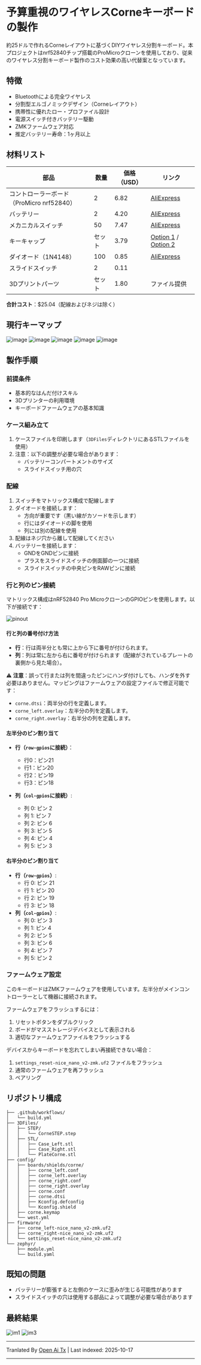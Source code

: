 # 予算重視のワイヤレスCorneキーボードの製作

約25ドルで作れるCorneレイアウトに基づくDIYワイヤレス分割キーボード。本プロジェクトはnrf52840チップ搭載のProMicroクローンを使用しており、従来のワイヤレス分割キーボード製作のコスト効果の高い代替案となっています。

## 特徴
- Bluetoothによる完全ワイヤレス
- 分割型エルゴノミックデザイン（Corneレイアウト）
- 携帯性に優れたロー・プロファイル設計
- 電源スイッチ付きバッテリー駆動
- ZMKファームウェア対応
- 推定バッテリー寿命：1ヶ月以上

## 材料リスト

| 部品 | 数量 | 価格（USD） | リンク |
|-----------|----------|------------|------|
| コントローラーボード（ProMicro nrf52840） | 2 | 6.82 | [AliExpress](https://a.aliexpress.com/_EIV3vwY) |
| バッテリー | 2 | 4.20 | [AliExpress](https://a.aliexpress.com/_Eynt9TK) |
| メカニカルスイッチ | 50 | 7.47 | [AliExpress](https://a.aliexpress.com/_EGhMxEC) |
| キーキャップ | セット | 3.79 | [Option 1](https://a.aliexpress.com/_EzQyNtA) / [Option 2](https://a.aliexpress.com/_EH8mNqs) |
| ダイオード（1N4148） | 100 | 0.85 | [AliExpress](https://a.aliexpress.com/_EwZoG2G) |
| スライドスイッチ | 2 | 0.11 | |
| 3Dプリントパーツ | セット | 1.80 | ファイル提供 |

**合計コスト**：$25.04（配線およびネジは除く）

## 現行キーマップ

![image](https://github.com/user-attachments/assets/362ff580-5528-4f7a-ad09-1fa24acbc6c7)
![image](https://github.com/user-attachments/assets/3da97ceb-8e2a-43c5-a241-cf9ad4206688)
![image](https://github.com/user-attachments/assets/e262846d-57bf-43b6-b32c-b7e37d3ebb8c)
![image](https://github.com/user-attachments/assets/2a8999cc-e58c-4d51-a142-067cb7ca768c)
![image](https://github.com/user-attachments/assets/06909fd8-bb4d-4956-88a1-f5d6a8b80e5f)

## 製作手順

### 前提条件
- 基本的なはんだ付けスキル
- 3Dプリンターの利用環境
- キーボードファームウェアの基本知識
### ケース組み立て
1. ケースファイルを印刷します（`3DFiles`ディレクトリにあるSTLファイルを使用）
2. 注意：以下の調整が必要な場合があります：
   - バッテリーコンパートメントのサイズ
   - スライドスイッチ用の穴

### 配線
1. スイッチをマトリックス構成で配線します
2. ダイオードを接続します：
   - 方向が重要です（黒い線がカソードを示します）
   - 行にはダイオードの脚を使用
   - 列には別の配線を使用
3. 配線はネジ穴から離して配線してください
4. バッテリーを接続します：
   - GNDをGNDピンに接続
   - プラスをスライドスイッチの側面脚の一つに接続
   - スライドスイッチの中央ピンをRAWピンに接続

### 行と列のピン接続
マトリックス構成はnRF52840 Pro MicroクローンのGPIOピンを使用します。以下が接続です：

![pinout](https://github.com/user-attachments/assets/ae1bf9eb-8071-4a8f-8cac-c95a39f61f9e)

#### 行と列の番号付け方法

- **行**：行は両半分とも常に上から下に番号が付けられます。
- **列**：列は常に左から右に番号が付けられます（配線がされているプレートの裏側から見た場合）。

⚠️ **注意**：誤って行または列を間違ったピンにハンダ付けしても、ハンダを外す必要はありません。マッピングはファームウェアの設定ファイルで修正可能です：
- `corne.dtsi`：両半分の行を定義します。
- `corne_left.overlay`：左半分の列を定義します。
- `corne_right.overlay`：右半分の列を定義します。

#### 左半分のピン割り当て
- **行（`row-gpios`に接続）**：
  - 行0：ピン21
  - 行1：ピン20
  - 行2：ピン19
  - 行3：ピン18

- **列（`col-gpios`に接続）**:
  - 列 0: ピン 2
  - 列 1: ピン 7
  - 列 2: ピン 6
  - 列 3: ピン 5
  - 列 4: ピン 4
  - 列 5: ピン 3

#### 右半分のピン割り当て
- **行（`row-gpios`）**:
  - 行 0: ピン 21
  - 行 1: ピン 20
  - 行 2: ピン 19
  - 行 3: ピン 18
- **列（`col-gpios`）**:
  - 列 0: ピン 3
  - 列 1: ピン 4
  - 列 2: ピン 5
  - 列 3: ピン 6
  - 列 4: ピン 7
  - 列 5: ピン 2

### ファームウェア設定
このキーボードはZMKファームウェアを使用しています。左半分がメインコントローラーとして機器に接続されます。

ファームウェアをフラッシュするには：
1. リセットボタンをダブルクリック
2. ボードがマスストレージデバイスとして表示される
3. 適切なファームウェアファイルをフラッシュする

デバイスからキーボードを忘れてしまい再接続できない場合：
1. `settings_reset-nice_nano_v2-zmk.uf2` ファイルをフラッシュ
2. 通常のファームウェアを再フラッシュ
3. ペアリング

## リポジトリ構成
```
├── .github/workflows/
│   └── build.yml
├── 3DFiles/
│   ├── STEP/
│   │   └── CorneSTEP.step
│   ├── STL/
│   │   ├── Case_Left.stl
│   │   ├── Case_Right.stl
│   │   └── PlateCorne.stl
├── config/
│   ├── boards/shields/corne/
│   │   ├── corne_left.conf
│   │   ├── corne_left.overlay
│   │   ├── corne_right.conf
│   │   ├── corne_right.overlay
│   │   ├── corne.conf
│   │   ├── corne.dtsi
│   │   ├── Kconfig.defconfig
│   │   └── Kconfig.shield
│   ├── corne.keymap
│   └── west.yml
├── firmware/
│   ├── corne_left-nice_nano_v2-zmk.uf2
│   ├── corne_right-nice_nano_v2-zmk.uf2
│   └── settings_reset-nice_nano_v2-zmk.uf2
└── zephyr/
    ├── module.yml
    └── build.yaml
```

## 既知の問題
- バッテリーが膨張すると左側のケースに歪みが生じる可能性があります
- スライドスイッチの穴は使用する部品によって調整が必要な場合があります

## 最終結果
![im1](https://github.com/user-attachments/assets/f57abe5a-585d-4f4e-b741-5c103c7af887)
![im3](https://github.com/user-attachments/assets/1ed52801-5bc1-44b9-8378-1a5e53600e92)



---

Tranlated By [Open Ai Tx](https://github.com/OpenAiTx/OpenAiTx) | Last indexed: 2025-10-17

---